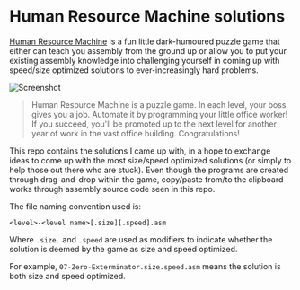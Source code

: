 # Human Resource Machine solutions

[Human Resource Machine](http://tomorrowcorporation.com/humanresourcemachine) is a fun little dark-humoured puzzle game that either can teach you assembly from the ground up or allow you to put your existing assembly knowledge into challenging yourself in coming up with speed/size optimized solutions to ever-increasingly hard problems.

![Screenshot](http://tomorrowcorporation.com/blog/wp-content/themes/tcTheme2/images/hrm/screenshots/hrm_04.png)

> Human Resource Machine is a puzzle game. In each level, your boss gives you a job. Automate it by programming your little office worker! If you succeed, you'll be promoted up to the next level for another year of work in the vast office building. Congratulations!

This repo contains the solutions I came up with, in a hope to exchange ideas to come up with the most size/speed optimized solutions (or simply to help those out there who are stuck). Even though the programs are created through drag-and-drop within the game, copy/paste from/to the clipboard works through assembly source code seen in this repo.

The file naming convention used is:

`<level>-<level name>[.size][.speed].asm`

Where `.size.` and `.speed` are used as modifiers to indicate whether the solution is deemed by the game as size and speed optimized.

For example, `07-Zero-Exterminator.size.speed.asm` means the solution is both size and speed optimized.
